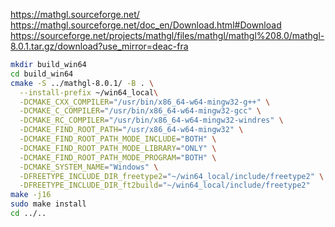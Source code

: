 https://mathgl.sourceforge.net/
https://mathgl.sourceforge.net/doc_en/Download.html#Download
https://sourceforge.net/projects/mathgl/files/mathgl/mathgl%208.0/mathgl-8.0.1.tar.gz/download?use_mirror=deac-fra




```bash
mkdir build_win64
cd build_win64
cmake -S ../mathgl-8.0.1/ -B . \
  --install-prefix ~/win64_local\
  -DCMAKE_CXX_COMPILER="/usr/bin/x86_64-w64-mingw32-g++" \
  -DCMAKE_C_COMPILER="/usr/bin/x86_64-w64-mingw32-gcc" \
  -DCMAKE_RC_COMPILER="/usr/bin/x86_64-w64-mingw32-windres" \
  -DCMAKE_FIND_ROOT_PATH="/usr/x86_64-w64-mingw32" \
  -DCMAKE_FIND_ROOT_PATH_MODE_INCLUDE="BOTH" \
  -DCMAKE_FIND_ROOT_PATH_MODE_LIBRARY="ONLY" \
  -DCMAKE_FIND_ROOT_PATH_MODE_PROGRAM="BOTH" \
  -DCMAKE_SYSTEM_NAME="Windows" \
  -DFREETYPE_INCLUDE_DIR_freetype2="~/win64_local/include/freetype2" \
  -DFREETYPE_INCLUDE_DIR_ft2build="~/win64_local/include/freetype2"
make -j16
sudo make install
cd ../..

